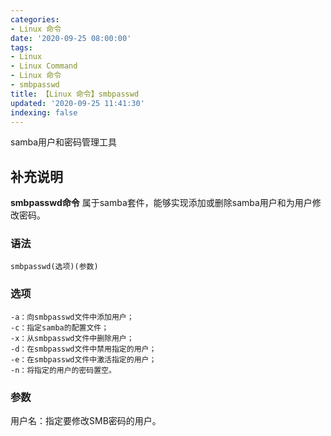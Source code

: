 ```yaml
---
categories:
- Linux 命令
date: '2020-09-25 08:00:00'
tags:
- Linux
- Linux Command
- Linux 命令
- smbpasswd
title: 【Linux 命令】smbpasswd
updated: '2020-09-25 11:41:30'
indexing: false
---
```


samba用户和密码管理工具

## 补充说明

**smbpasswd命令** 属于samba套件，能够实现添加或删除samba用户和为用户修改密码。

###  语法

```shell
smbpasswd(选项)(参数)
```

###  选项

```shell
-a：向smbpasswd文件中添加用户；
-c：指定samba的配置文件；
-x：从smbpasswd文件中删除用户；
-d：在smbpasswd文件中禁用指定的用户；
-e：在smbpasswd文件中激活指定的用户；
-n：将指定的用户的密码置空。
```

###  参数

用户名：指定要修改SMB密码的用户。


<!-- Linux命令行搜索引擎：https://jaywcjlove.github.io/linux-command/ -->